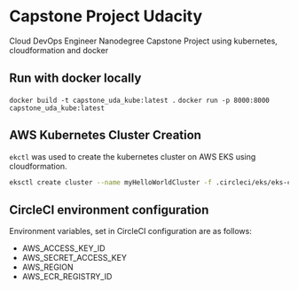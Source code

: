# Capstone Project Udacity 
Cloud DevOps Engineer Nanodegree Capstone Project using kubernetes, cloudformation and docker

## Run with docker locally
`docker build -t capstone_uda_kube:latest .`
`docker run -p 8000:8000 capstone_uda_kube:latest`

## AWS Kubernetes Cluster Creation
`ekctl` was used to create the kubernetes cluster on AWS EKS using cloudformation.
```bash
eksctl create cluster --name myHelloWorldCluster -f .circleci/eks/eks-cluster-config.yml
```

## CircleCI environment configuration 
Environment variables, set in CircleCI configuration are as follows:
* AWS_ACCESS_KEY_ID
* AWS_SECRET_ACCESS_KEY
* AWS_REGION
* AWS_ECR_REGISTRY_ID
